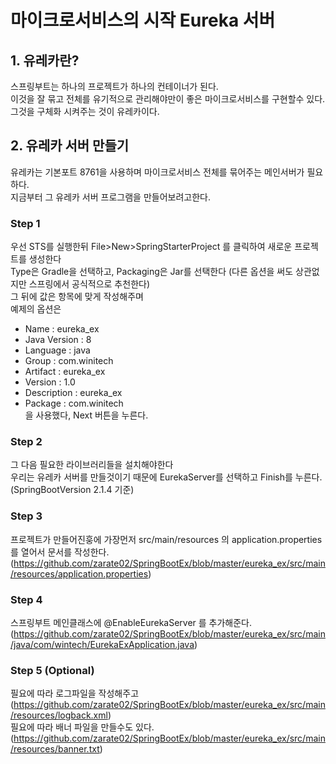 # 마이크로서비스의 시작 Eureka 서버

## 1. 유레카란?

스프링부트는 하나의 프로젝트가 하나의 컨테이너가 된다.<br>
이것을 잘 묶고 전체를 유기적으로 관리해야만이 좋은 마이크로서비스를 구현할수 있다.<br>
그것을 구체화 시켜주는 것이 유레카이다.<br>

## 2. 유레카 서버 만들기

유레카는 기본포트 8761을 사용하며 마이크로서비스 전체를 묶어주는 메인서버가 필요하다.<br>
지금부터 그 유레카 서버 프로그램을 만들어보려고한다.<br>

### Step 1

우선 STS를 실행한뒤 File>New>SpringStarterProject 를 클릭하여 새로운 프로젝트를 생성한다<br>
Type은 Gradle을 선택하고, Packaging은 Jar를 선택한다 (다른 옵션을 써도 상관없지만 스프링에서 공식적으로 추천한다)<br>
그 뒤에 값은 항목에 맞게 작성해주며<br>
예제의 옵션은<br>
- Name : eureka_ex<br>
- Java Version : 8<br>
- Language : java<br>
- Group : com.winitech<br>
- Artifact : eureka_ex<br>
- Version : 1.0<br>
- Description : eureka_ex<br>
- Package : com.winitech<br>
을 사용했다, Next 버튼을 누른다.<br>

### Step 2

그 다음 필요한 라이브러리들을 설치해야한다<br>
우리는 유레카 서버를 만들것이기 때문에 EurekaServer를 선택하고 Finish를 누른다. <br>
(SpringBootVersion 2.1.4 기준)<br>

### Step 3

프로젝트가 만들어진훙에 가장먼저 src/main/resources 의 application.properties 를 열어서 문서를 작성한다.<br>
(https://github.com/zarate02/SpringBootEx/blob/master/eureka_ex/src/main/resources/application.properties)<br>

### Step 4

스프링부트 메인클래스에 @EnableEurekaServer 를 추가해준다.<br>
(https://github.com/zarate02/SpringBootEx/blob/master/eureka_ex/src/main/java/com/wintech/EurekaExApplication.java)<br>

### Step 5 (Optional)

필요에 따라 로그파일을 작성해주고<br>
(https://github.com/zarate02/SpringBootEx/blob/master/eureka_ex/src/main/resources/logback.xml)<br>
필요에 따라 배너 파일을 만들수도 있다.<br>
(https://github.com/zarate02/SpringBootEx/blob/master/eureka_ex/src/main/resources/banner.txt)<br>